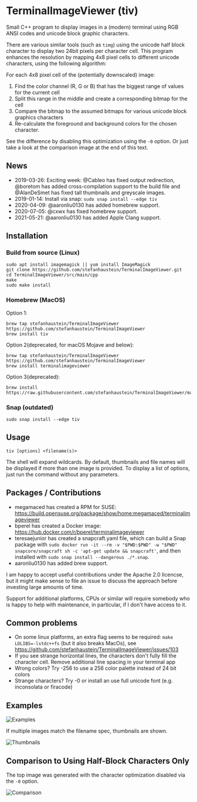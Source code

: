 # TerminalImageViewer (tiv)

Small C++ program to display images in a (modern) terminal using RGB ANSI codes and unicode block graphic characters.

There are various similar tools (such as `timg`) using the unicode half block character to display two 24bit pixels per character cell. This program enhances the resolution by mapping 4x8 pixel cells to different unicode characters, using the following algorithm:

For each 4x8 pixel cell of the (potentially downscaled) image:

1. Find the color channel (R, G or B) that has the biggest range of values for the current cell
2. Split this range in the middle and create a corresponding bitmap for the cell
4. Compare the bitmap to the assumed bitmaps for various unicode block graphics characters
5. Re-calculate the foreground and background colors for the chosen character.

See the difference by disabling this optimization using the `-0` option. Or just take a look at the comparison image at the end of this text.

## News

- 2019-03-26: Exciting week: @Cableo has fixed output redirection, @boretom has added cross-compilation support to the build file and @AlanDeSmet has fixed tall thumbnails and greyscale images.
- 2019-01-14: Install via snap: `sudo snap install --edge tiv`
- 2020-04-09: @aaronliu0130 has added homebrew support.
- 2020-07-05: @cxwx has fixed homebrew support.
- 2021-05-21: @aaronliu0130 has added Apple Clang support.
## Installation

### Build from source (Linux)

    sudo apt install imagemagick || yum install ImageMagick
    git clone https://github.com/stefanhaustein/TerminalImageViewer.git
    cd TerminalImageViewer/src/main/cpp
    make
    sudo make install
    
### Homebrew (MacOS)

Option 1:
```
brew tap stefanhaustein/TerminalImageViewer https://github.com/stefanhaustein/TerminalImageViewer
brew install tiv
```
Option 2(deprecated, for macOS Mojave and below):
```
brew tap stefanhaustein/TerminalImageViewer https://github.com/stefanhaustein/TerminalImageViewer
brew install terminalimageviewer
```
Option 3(deprecated):
```
brew install https://raw.githubusercontent.com/stefanhaustein/TerminalImageViewer/master/terminalimageviewer.rb
```

### Snap (outdated)

    sudo snap install --edge tiv

## Usage

    tiv [options] <filename(s)>

The shell will expand wildcards. By default, thumbnails and file names will be displayed if more than one image is provided. To display a list of options, just run the command without any parameters. 

## Packages / Contributions

 - megamaced has created a RPM for SUSE:
   https://build.opensuse.org/package/show/home:megamaced/terminalimageviewer
 - bperel has created a Docker image:
   https://hub.docker.com/r/bperel/terminalimageviewer
 - teresaejunior has created a snapcraft.yaml file, which can build a Snap package with `sudo docker run -it --rm -v "$PWD:$PWD" -w "$PWD" snapcore/snapcraft sh -c 'apt-get update && snapcraft'`, and then installed with `sudo snap install --dangerous ./*.snap`.
 - aaronliu0130 has added brew support.

I am happy to accept useful contributions under the Apache 2.0 licencse, but it might make sense to file an issue to discuss the approach before investing large amounts of time. 

Support for additional platforms, CPUs or similar will require somebody who is happy to help with maintenance, in particular,  if I don't have access to it.

## Common problems

 - On some linux platforms, an extra flag seems to be required: `make LDLIBS=-lstdc++fs` (but it also breaks MacOs), see  https://github.com/stefanhaustein/TerminalImageViewer/issues/103
 - If you see strange horizontal lines, the characters don't fully fill the character cell. Remove additional line spacing in your terminal app
 - Wrong colors? Try -256 to use a 256 color palette instead of 24 bit colors
 - Strange characters? Try -0 or install an use full unicode font (e.g. inconsolata or firacode)
 
 
## Examples

![Examples](https://i.imgur.com/8UyGjg8.png)

If multiple images match the filename spec, thumbnails are shown.

![Thumbnails](https://i.imgur.com/PTYgSqz.png)

## Comparison to Using Half-Block Characters Only

The top image was generated with the character optimization disabled via the `-0` option.

![Comparison](https://i.imgur.com/OzdCeh6.png)

